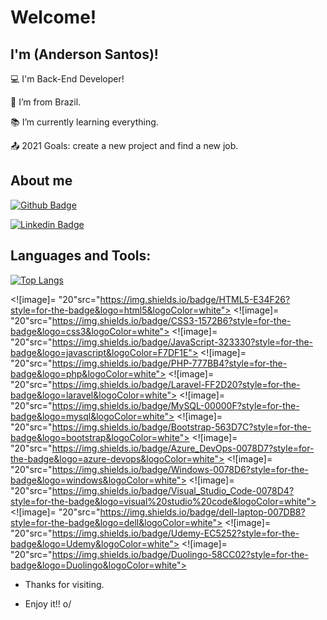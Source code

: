 # Welcome!

 

## I'm (Anderson Santos)!

 

:computer: I'm Back-End Developer!

:house_with_garden: I’m from Brazil.

:books: I’m currently learning everything.

:outbox_tray: 2021 Goals: create a new project and find a new job.

 

## About me

[![Github Badge](https://img.shields.io/badge/-Github-000?style=flat-square&logo=Github&logoColor=white&link=https://github.com/anderson-front)](https://github.com/anderson-front)

[![Linkedin Badge](https://img.shields.io/badge/-LinkedIn-blue?style=flat-square&logo=Linkedin&logoColor=white&link=https://www.linkedin.com/in/anderson-santos-dev-front-back/)]( https://www.linkedin.com/in/anderson-santos-dev-front-back/)

## Languages and Tools:

[![Top Langs](https://github-readme-stats.vercel.app/api/top-langs/?username=anderson-front&layout=compact)](https://github.com/anderson-front)

<![image]= "20"src="https://img.shields.io/badge/HTML5-E34F26?style=for-the-badge&logo=html5&logoColor=white">
<![image]= "20"src="https://img.shields.io/badge/CSS3-1572B6?style=for-the-badge&logo=css3&logoColor=white">
<![image]= "20"src="https://img.shields.io/badge/JavaScript-323330?style=for-the-badge&logo=javascript&logoColor=F7DF1E">
<![image]= "20"src="https://img.shields.io/badge/PHP-777BB4?style=for-the-badge&logo=php&logoColor=white">
<![image]= "20"src="https://img.shields.io/badge/Laravel-FF2D20?style=for-the-badge&logo=laravel&logoColor=white">
<![image]= "20"src="https://img.shields.io/badge/MySQL-00000F?style=for-the-badge&logo=mysql&logoColor=white">
<![image]= "20"src="https://img.shields.io/badge/Bootstrap-563D7C?style=for-the-badge&logo=bootstrap&logoColor=white">
<![image]= "20"src="https://img.shields.io/badge/Azure_DevOps-0078D7?style=for-the-badge&logo=azure-devops&logoColor=white">
<![image]= "20"src="https://img.shields.io/badge/Windows-0078D6?style=for-the-badge&logo=windows&logoColor=white">
<![image]= "20"src="https://img.shields.io/badge/Visual_Studio_Code-0078D4?style=for-the-badge&logo=visual%20studio%20code&logoColor=white">
<![image]= "20"src="https://img.shields.io/badge/dell-laptop-007DB8?style=for-the-badge&logo=dell&logoColor=white">
<![image]= "20"src="https://img.shields.io/badge/Udemy-EC5252?style=for-the-badge&logo=Udemy&logoColor=white">
<![image]= "20"src="https://img.shields.io/badge/Duolingo-58CC02?style=for-the-badge&logo=Duolingo&logoColor=white">

- Thanks for visiting.

- Enjoy it!! o/
